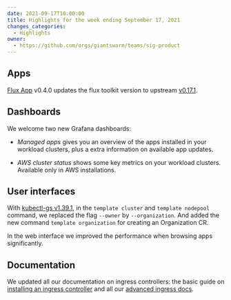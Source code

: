 ```yaml
---
date: 2021-09-17T10:00:00
title: Highlights for the week ending September 17, 2021
changes_categories:
  - Highlights
owner:
  - https://github.com/orgs/giantswarm/teams/sig-product
---
```


## Apps

[Flux App](https://github.com/giantswarm/flux-app/blob/master/CHANGELOG.md#040---2021-09-16) v0.4.0 updates the flux toolkit version to upstream [v0.17.1](https://github.com/fluxcd/flux2/releases/tag/v0.17.1).

## Dashboards

We welcome two new Grafana dashboards:

- *Managed apps* gives you an overview of the apps installed in your workload clusters, plus a extra information on available app updates.

- *AWS cluster status* shows some key metrics on your workload clusters. Available only in AWS installations.

## User interfaces

With [kubectl-gs v1.39.1](https://docs.giantswarm.io/changes/kubectl-gs/kubectl-gs/v1.39.2/), in the `template cluster` and `template nodepool` command, we replaced the flag `--owner` by `--organization`. And added the new command `template organization` for creating an Organization CR.

In the web interface we improved the performance when browsing apps significantly.

## Documentation

We updated all our documentation on ingress controllers: the basic guide on [installing an ingress controller](https://docs.giantswarm.io/getting-started/ingress-controller/) and all our [advanced ingress docs](https://docs.giantswarm.io/advanced/ingress/).
